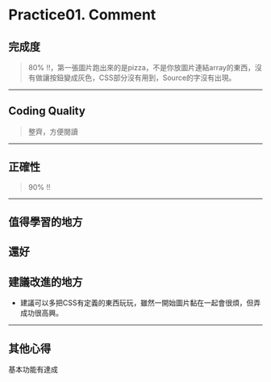 # **Practice01. Comment**
## **完成度**
> 80% !!，第一張圖片跑出來的是pizza，不是你放圖片連結array的東西，沒有做讓按鈕變成灰色，CSS部分沒有用到，Source的字沒有出現。
---
## **Coding Quality**
> 整齊，方便閱讀
---
## **正確性**
> 90% !!
---
## **值得學習的地方**
還好
----
## **建議改進的地方**
* 建議可以多把CSS有定義的東西玩玩，雖然一開始圖片黏在一起會很煩，但弄成功很高興。

---
## **其他心得**
基本功能有達成